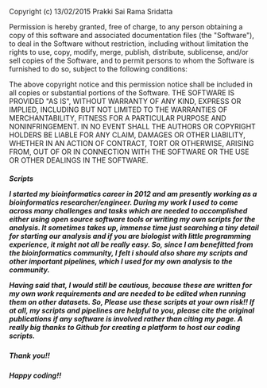 

Copyright (c) 13/02/2015 Prakki Sai Rama Sridatta


Permission is hereby granted, free of charge, to any person obtaining a copy
of this software and associated documentation files (the "Software"), to deal
in the Software without restriction, including without limitation the rights
to use, copy, modify, merge, publish, distribute, sublicense, and/or sell
copies of the Software, and to permit persons to whom the Software is
furnished to do so, subject to the following conditions:


The above copyright notice and this permission notice shall be included in
all copies or substantial portions of the Software.
THE SOFTWARE IS PROVIDED "AS IS", WITHOUT WARRANTY OF ANY KIND, EXPRESS OR
IMPLIED, INCLUDING BUT NOT LIMITED TO THE WARRANTIES OF MERCHANTABILITY,
FITNESS FOR A PARTICULAR PURPOSE AND NONINFRINGEMENT. IN NO EVENT SHALL THE
AUTHORS OR COPYRIGHT HOLDERS BE LIABLE FOR ANY CLAIM, DAMAGES OR OTHER
LIABILITY, WHETHER IN AN ACTION OF CONTRACT, TORT OR OTHERWISE, ARISING
FROM, OUT OF OR IN CONNECTION WITH THE SOFTWARE OR THE USE OR OTHER DEALINGS IN
THE SOFTWARE.


<h5> Scripts

I started my bioinformatics career in 2012 and am presently working as a bioinformatics researcher/engineer. During my work I used to come across many challenges and tasks which are needed to accomplished either using open source software tools or writing my own scripts for the analysis. It sometimes takes up, immense time just searching a tiny detail for starting our analysis and if you are biologist with little programming experience, it might not all be really easy. So, since I am benefitted from the bioinformatics community, I felt i should also share my scripts and other important pipelines, which I used for my own analysis to the community.

Having said that, I would still be cautious, because these are written for my own work requirements and are needed to be edited when running them on other datasets. So, Please use these scripts at your own risk!! If at all, my scripts and pipelines are helpful to you, please cite the original publications if any software is involved rather than citing my page. A really big thanks to Github for creating a platform to host our coding scripts. 

 <h5>Thank you!! <h5>Happy coding!!

